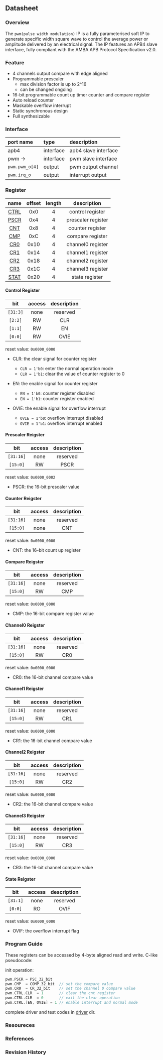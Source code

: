 ## Datasheet

### Overview
The `pwm(pulse width modulation)` IP is a fully parameterised soft IP to generate specific width square wave to control the average power or amplitude delivered by an electrical signal. The IP features an APB4 slave interface, fully compliant with the AMBA APB Protocol Specification v2.0.

### Feature
* 4 channels output compare with edge aligned
* Programmable prescaler
    * max division factor is up to 2^16
    * can be changed ongoing
* 16-bit programmable count up timer counter and compare register
* Auto reload counter
* Maskable overflow interrupt
* Static synchronous design
* Full synthesizable

### Interface
| port name | type        | description          |
|:--------- |:------------|:---------------------|
| apb4      | interface   | apb4 slave interface |
| pwm ->    | interface   | pwm slave interface |
| `pwm.pwm_o[4]` | output | pwm output channel |
| `pwm.irq_o` | output | interrupt output|

### Register
| name | offset  | length | description |
|:----:|:-------:|:-----: | :---------: |
| [CTRL](#control-register) | 0x0 | 4 | control register |
| [PSCR](#prescaler-reigster) | 0x4 | 4 | prescaler register |
| [CNT](#counter-reigster) | 0x8 | 4 | counter register |
| [CMP](#compare-reigster) | 0xC | 4 | compare register |
| [CR0](#channel0-reigster) | 0x10 | 4 | channel0 register |
| [CR1](#channel1-reigster) | 0x14 | 4 | channel1 register |
| [CR2](#channel2-reigster) | 0x18 | 4 | channel2 register |
| [CR3](#channel3-reigster) | 0x1C | 4 | channel3 register |
| [STAT](#state-reigster) | 0x20 | 4 | state register |


#### Control Register
| bit | access  | description |
|:---:|:-------:| :---------: |
| `[31:3]` | none | reserved |
| `[2:2]` | RW | CLR |
| `[1:1]` | RW | EN |
| `[0:0]` | RW | OVIE |

reset value: `0x0000_0000`

* CLR: the clear signal for counter register
    * `CLR = 1'b0`: enter the normal operation mode
    * `CLR = 1'b1`: clear the value of counter register to 0

* EN: the enable signal for counter register
    * `EN = 1'b0`: counter register disabled
    * `EN = 1'b1`: counter register enabled

* OVIE: the enable signal for overflow interrupt
    * `OVIE = 1'b0`: overflow interrupt disabled
    * `OVIE = 1'b1`: overflow interrupt enabled

#### Prescaler Reigster
| bit | access  | description |
|:---:|:-------:| :---------: |
| `[31:16]` | none | reserved |
| `[15:0]` | RW | PSCR |

reset value: `0x0000_0002`

* PSCR: the 16-bit prescaler value

#### Counter Reigster
| bit | access  | description |
|:---:|:-------:| :---------: |
| `[31:16]` | none | reserved |
| `[15:0]` | none | CNT |

reset value: `0x0000_0000`

* CNT: the 16-bit count up register

#### Compare Reigster
| bit | access  | description |
|:---:|:-------:| :---------: |
| `[31:16]` | none | reserved |
| `[15:0]` | RW | CMP |

reset value: `0x0000_0000`

* CMP: the 16-bit compare register value

#### Channel0 Reigster
| bit | access  | description |
|:---:|:-------:| :---------: |
| `[31:16]` | none | reserved |
| `[15:0]` | RW | CR0 |

reset value: `0x0000_0000`

* CR0: the 16-bit channel compare value

#### Channel1 Reigster
| bit | access  | description |
|:---:|:-------:| :---------: |
| `[31:16]` | none | reserved |
| `[15:0]` | RW | CR1 |

reset value: `0x0000_0000`

* CR1: the 16-bit channel compare value

#### Channel2 Reigster
| bit | access  | description |
|:---:|:-------:| :---------: |
| `[31:16]` | none | reserved |
| `[15:0]` | RW | CR2 |

reset value: `0x0000_0000`

* CR2: the 16-bit channel compare value

#### Channel3 Reigster
| bit | access  | description |
|:---:|:-------:| :---------: |
| `[31:16]` | none | reserved |
| `[15:0]` | RW | CR3 |

reset value: `0x0000_0000`

* CR3: the 16-bit channel compare value

#### State Reigster
| bit | access  | description |
|:---:|:-------:| :---------: |
| `[31:1]` | none | reserved |
| `[0:0]` | RO | OVIF |

reset value: `0x0000_0000`

* OVIF: the overflow interrupt flag

### Program Guide
These registers can be accessed by 4-byte aligned read and write. C-like pseudocode:

init operation:
```c
pwm.PSCR = PSC_32_bit
pwm.CMP  = COMP_32_bit  // set the compare value
pwm.CR0  = CR_32_bit    // set the channel 0 compare value
pwm.CTRL.CLR  = 1       // clear the cnt register
pwm.CTRL.CLR  = 0       // exit the clear operation
pwm.CTRL.[EN, OVIE] = 1 // enable interrupt and normal mode
```
complete driver and test codes in [driver](../driver/) dir.

### Resoureces
### References
### Revision History